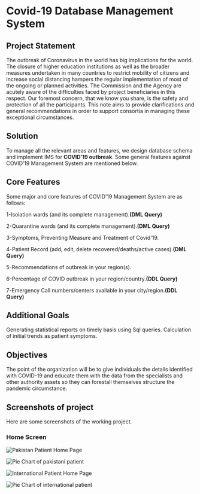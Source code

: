 # Covid-19 Database Management System

## Project Statement

The outbreak of Coronavirus in the world has big implications for the world. The closure of higher education institutions as well as the broader measures undertaken in many countries to restrict mobility of citizens and increase social distancing hampers the regular implementation of most of the ongoing or planned activities. The Commission and the Agency are acutely aware of the difficulties faced by project beneficiaries in this respect. Our foremost concern, that we know you share, is the safety and protection of all the participants. This note aims to provide clarifications and general recommendations in order to support consortia in managing these exceptional circumstances.


## Solution

To manage all the relevant areas and features, we design database schema and implement IMS for <b>COVID’19 outbreak</b>. Some general features against COVID’19 Management System are mentioned below. 



## Core Features

Some major and core features of COVID’19 Management System are as follows:

1-Isolation wards (and its complete management).<b>(DML Query)</b>

2-Quarantine wards (and its complete management).<b>(DML Query)</b>

3-Symptoms, Preventing Measure and Treatment of Covid'19.

4-Patient Record (add, edit, delete recovered/deaths/active cases).<b>(DML Query)</b>

5-Recommendations of outbreak in your region(s).

6-Percentage of COVID outbreak in your region/country.<b>(DDL Query)</b>

7-Emergency Call numbers/centers available in your city/region.<b>(DDL Query)</b>



## Additional Goals

Generating statistical reports on timely basis using Sql queries.
Calculation of initial trends as patient symptoms.


## Objectives

The point of the organization will be to give individuals the details identified with COVID-19 and educate them with the data from the specialists and other authority assets so they can forestall themselves structure the pandemic circumstance.

## Screenshots of project

Here are some screenshots of the working project.

### Home Screen

![Pakistan Patient Home Page](https://raw.githubusercontent.com/zeeshanmahar007/Covid-19-management-system-database-system/master/Screenshots/pak_home.JPG)

![Pie Chart of pakistani patient](https://raw.githubusercontent.com/zeeshanmahar007/Covid-19-management-system-database-system/master/Screenshots/pak_chart.JPG)

![International Patient Home Page](https://raw.githubusercontent.com/zeeshanmahar007/Covid-19-management-system-database-system/master/Screenshots/international_home.JPG)

![Pie Chart of international patient](https://raw.githubusercontent.com/zeeshanmahar007/Covid-19-management-system-database-system/master/Screenshots/international_chart.JPG)
